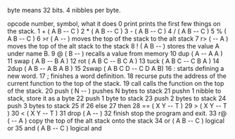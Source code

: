 byte means 32 bits.
4 nibbles per byte.

opcode number, symbol, what it does
0 print prints the first few things on the stack.
1 + ( A B -- C )
2 * ( A B -- C )
3 - ( A B -- C )
4 / ( A B -- C )
5 % ( A B -- C )
6 >r ( A -- ) moves the top of the stack to the alt stack
7 r> ( -- A ) moves the top of the alt stack to the stack
8 ! ( A B -- ) stores the value A under name B.
9 @ ( B -- ) recalls a value from memory
10 dup ( A -- A A )
11 swap ( A B -- B A )
12 rot ( A B C -- B C A )
13 tuck ( A B C -- C B A )
14 2dup ( A B -- A B A B )
15 2swap ( A B C D -- C D A B)
16 : starts defining a new word.
17 ; finishes a word definition.
18 recurse puts the address of the current function to the top of the stack.
19 call calls the function on the top of the stack.
20 push ( N -- ) pushes N bytes to stack
21 pushn 1 nibble to stack, store it as a byte
22 push 1 byte to stack
23 push 2 bytes to stack
24 push 3 bytes to stack
25 if
26 else
27 then
28 == ( X Y -- T )
29 > ( X Y -- T )
30 < ( X Y -- T )
31 drop ( A -- )
32 finish stop the program and exit.
33 r@ ( -- A ) copy the top of the alt stack onto the stack
34 or ( A B -- C ) logical or
35 and ( A B -- C ) logical and
